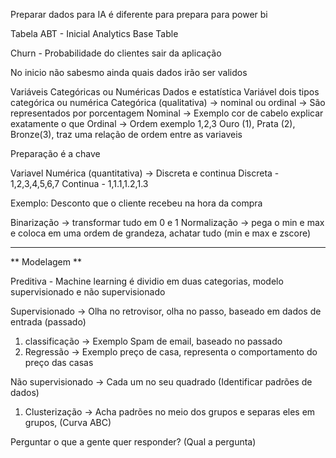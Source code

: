 Preparar dados para IA é diferente para prepara para power bi

Tabela ABT - Inicial
Analytics Base Table

Churn - Probabilidade do clientes sair da aplicação

No inicio não sabesmo ainda quais dados irão ser validos

Variáveis Categóricas ou Numéricas
Dados e estatística
Variável dois tipos categórica ou numérica
Categórica (qualitativa) -> nominal ou ordinal -> São representados por porcentagem 
Nominal -> Exemplo cor de cabelo explicar exatamente o que 
Ordinal -> Ordem exemplo 1,2,3 Ouro (1), Prata (2), Bronze(3), traz uma relação de ordem entre as variaveis

Preparação é a chave

Variavel Numérica (quantitativa) -> Discreta e continua
Discreta - 1,2,3,4,5,6,7
Continua - 1,1.1,1.2,1.3

Exemplo: Desconto que o cliente recebeu na hora da compra

Binarização -> transformar tudo em 0 e 1
Normalização -> pega o min e max e coloca em uma ordem de grandeza, achatar tudo (min e max e zscore)

------------
** Modelagem **

Preditiva -
Machine learning é dividio em duas categorias, modelo supervisionado e não supervisionado

Supervisionado -> Olha no retrovisor, olha no passo, baseado em dados de entrada (passado)
1. classificação -> Exemplo Spam de email, baseado no passado
2. Regressão -> Exemplo preço de casa, representa o comportamento do preço das casas

Não supervisionado -> Cada um no seu quadrado (Identificar padrões de dados)
1. Clusterização -> Acha padrões no meio dos grupos e separas eles em grupos, (Curva ABC)

Perguntar o que a gente quer responder? (Qual a pergunta)
